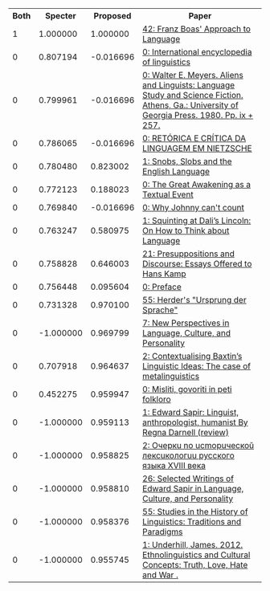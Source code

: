 <html><table><tr>
<th>Both</th>
<th>Specter</th>
<th>Proposed</th>
<th>Paper</th>
</tr>
<tr>
<td>1</td>
<td>1.000000</td>
<td>1.000000</td>
<td><a href="https://www.semanticscholar.org/paper/ac6d3171ddc4c76c36402fecb71767e55473a8bf">42: Franz Boas' Approach to Language</a></td>
</tr>
<tr>
<td>0</td>
<td>0.807194</td>
<td>-0.016696</td>
<td><a href="https://www.semanticscholar.org/paper/2de7505d114b0a4069feddb02a8914f698d3b9b7">0: International encyclopedia of linguistics</a></td>
</tr>
<tr>
<td>0</td>
<td>0.799961</td>
<td>-0.016696</td>
<td><a href="https://www.semanticscholar.org/paper/a1effee7ddc9f79f4c20ee9cadc95e463134169c">0: Walter E. Meyers. Aliens and Linguists: Language Study and Science Fiction. Athens, Ga.: University of Georgia Press. 1980. Pp. ix + 257.</a></td>
</tr>
<tr>
<td>0</td>
<td>0.786065</td>
<td>-0.016696</td>
<td><a href="https://www.semanticscholar.org/paper/c9e3c64107f826928b6f385415ef77fbedd12d40">0: RETÓRICA E CRÍTICA DA LINGUAGEM EM NIETZSCHE</a></td>
</tr>
<tr>
<td>0</td>
<td>0.780480</td>
<td>0.823002</td>
<td><a href="https://www.semanticscholar.org/paper/0171fee7ee12ebae68fb1cd8525dae88b1ccf98c">1: Snobs, Slobs and the English Language</a></td>
</tr>
<tr>
<td>0</td>
<td>0.772123</td>
<td>0.188023</td>
<td><a href="https://www.semanticscholar.org/paper/e024a55ddc9ee759c7bfe5e9a70242ece41ab5c8">0: The Great Awakening as a Textual Event</a></td>
</tr>
<tr>
<td>0</td>
<td>0.769840</td>
<td>-0.016696</td>
<td><a href="https://www.semanticscholar.org/paper/07b9b5b05ad8af24eadec94a43f1d394dd56fc8f">0: Why Johnny can't count</a></td>
</tr>
<tr>
<td>0</td>
<td>0.763247</td>
<td>0.580975</td>
<td><a href="https://www.semanticscholar.org/paper/dd68a34d511af1e8967abfc087eef64258655724">1: Squinting at Dali’s Lincoln: On How to Think about Language</a></td>
</tr>
<tr>
<td>0</td>
<td>0.758828</td>
<td>0.646003</td>
<td><a href="https://www.semanticscholar.org/paper/ffbfed448f789db16c95d23a577ef34a94297527">21: Presuppositions and Discourse: Essays Offered to Hans Kamp</a></td>
</tr>
<tr>
<td>0</td>
<td>0.756448</td>
<td>0.095604</td>
<td><a href="https://www.semanticscholar.org/paper/20b8ab078c39c9b2b51247c1e6b005ae35170b3c">0: Preface</a></td>
</tr>
<tr>
<td>0</td>
<td>0.731328</td>
<td>0.970100</td>
<td><a href="https://www.semanticscholar.org/paper/196144811d91fd54b22e9d24b0cf10956b97ce31">55: Herder's "Ursprung der Sprache"</a></td>
</tr>
<tr>
<td>0</td>
<td>-1.000000</td>
<td>0.969799</td>
<td><a href="https://www.semanticscholar.org/paper/4bd3e87f972f8544b6539d73379bc8f685593c0c">7: New Perspectives in Language, Culture, and Personality</a></td>
</tr>
<tr>
<td>0</td>
<td>0.707918</td>
<td>0.964637</td>
<td><a href="https://www.semanticscholar.org/paper/09542c79932f4f8b538d91b1af406b7857d7a168">2: Contextualising Baxtin’s Linguistic Ideas: The case of metalinguistics</a></td>
</tr>
<tr>
<td>0</td>
<td>0.452275</td>
<td>0.959947</td>
<td><a href="https://www.semanticscholar.org/paper/bee17bc0b07e54ff4f03ebe83b85e21f25fe3427">0: Misliti, govoriti in peti folkloro</a></td>
</tr>
<tr>
<td>0</td>
<td>-1.000000</td>
<td>0.959113</td>
<td><a href="https://www.semanticscholar.org/paper/4a31807d718c1d97eb9be7ca00b1dbfabca5ecfb">1: Edward Sapir: Linguist, anthropologist, humanist By Regna Darnell (review)</a></td>
</tr>
<tr>
<td>0</td>
<td>-1.000000</td>
<td>0.958825</td>
<td><a href="https://www.semanticscholar.org/paper/db4cb4b4c443a69785868aaf991c32d60fc162e8">2: Очеркu nо uсmорuческоŭ лексuкологuu русского языка XVIII века</a></td>
</tr>
<tr>
<td>0</td>
<td>-1.000000</td>
<td>0.958810</td>
<td><a href="https://www.semanticscholar.org/paper/1da16d5f5f07e0968960ebc5ed2b99216478fa55">26: Selected Writings of Edward Sapir in Language, Culture, and Personality</a></td>
</tr>
<tr>
<td>0</td>
<td>-1.000000</td>
<td>0.958376</td>
<td><a href="https://www.semanticscholar.org/paper/cfefdd2c52c1d39e33d3767d125751121c107a82">55: Studies in the History of Linguistics: Traditions and Paradigms</a></td>
</tr>
<tr>
<td>0</td>
<td>-1.000000</td>
<td>0.955745</td>
<td><a href="https://www.semanticscholar.org/paper/2184475f290b99c86c0b9899e3c6d704a1d9a99d">1: Underhill, James. 2012. Ethnolinguistics and Cultural Concepts: Truth, Love, Hate and War .</a></td>
</tr>
</table></html>
